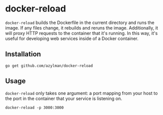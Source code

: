 # docker-reload

`docker-reload` builds the Dockerfile in the current directory and runs the image.
If any files change, it rebuilds and reruns the image.
Additionally, it will proxy HTTP requests to the container that it's running.
In this way, it's useful for developing web services inside of a Docker container.

## Installation

```shell
go get github.com/azylman/docker-reload
```

## Usage

`docker-reload` only takes one argument: a port mapping from your host to the port in the container that your service is listening on.

```
docker-reload -p 3000:3000
```
